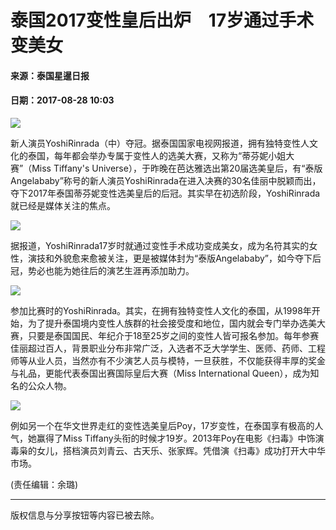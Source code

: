 # 泰国2017变性皇后出炉　17岁通过手术变美女

#### 来源：泰国星暹日报  
#### 日期：2017-08-28 10:03 

![](http://mobile.pic.people.com.cn/thumbs/320/215/data/cms/mediafile/pic/20170828/3/4785097372660950099.jpg)

新人演员YoshiRinrada（中）夺冠。据泰国国家电视网报道，拥有独特变性人文化的泰国，每年都会举办专属于变性人的选美大赛，又称为“蒂芬妮小姐大赛”（Miss Tiffany's Universe），于昨晚在芭达雅选出第20届选美皇后，有“泰版Angelababy”称号的新人演员YoshiRinrada在进入决赛的30名佳丽中脱颖而出，夺下2017年泰国蒂芬妮变性选美皇后的后冠。其实早在初选阶段，YoshiRinrada就已经是媒体关注的焦点。

![](http://mobile.pic.people.com.cn/thumbs/320/400/data/cms/mediafile/pic/20170828/67/15904644257650093531.jpg)

据报道，YoshiRinrada17岁时就通过变性手术成功变成美女，成为名符其实的女性，演技和外貌愈来愈被关注，更是被媒体封为“泰版Angelababy”，如今夺下后冠，势必也能为她往后的演艺生涯再添加助力。

![](http://mobile.pic.people.com.cn/thumbs/320/212/data/cms/mediafile/pic/20170828/63/6810606194033632671.jpg)

参加比赛时的YoshiRinrada。其实，在拥有独特变性人文化的泰国，从1998年开始，为了提升泰国境内变性人族群的社会接受度和地位，国内就会专门举办选美大赛，只要是泰国国民、年纪介于18至25岁之间的变性人皆可报名参加。每年参赛佳丽超过百人，背景职业分布非常广泛，入选者不乏大学学生、医师、药师、工程师等从业人员，当然亦有不少演艺人员与模特，一旦获胜，不仅能获得丰厚的奖金与礼品，更能代表泰国出赛国际皇后大赛（Miss International Queen），成为知名的公众人物。

![](http://mobile.pic.people.com.cn/thumbs/320/212/data/cms/mediafile/pic/20170828/3/6248694346793891499.jpg)

例如另一个在华文世界走红的变性选美皇后Poy，17岁变性，在泰国享有极高的人气，她赢得了Miss Tiffany头衔的时候才19岁。2013年Poy在电影《扫毒》中饰演毒枭的女儿，搭档演员刘青云、古天乐、张家辉。凭借演《扫毒》成功打开大中华市场。

(责任编辑：余璐)  

---  

版权信息与分享按钮等内容已被去除。
<!-- tcd_original_link http://m.people.cn/n4/2017/0828/c74-9770103.html -->
